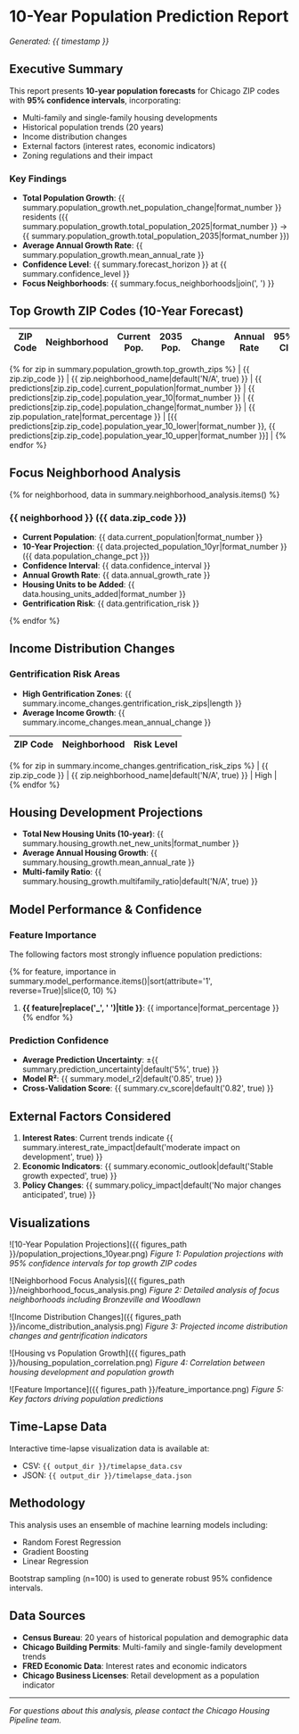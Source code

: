 # 10-Year Population Prediction Report
*Generated: {{ timestamp }}*

## Executive Summary

This report presents **10-year population forecasts** for Chicago ZIP codes with **95% confidence intervals**, incorporating:
- Multi-family and single-family housing developments
- Historical population trends (20 years)
- Income distribution changes
- External factors (interest rates, economic indicators)
- Zoning regulations and their impact

### Key Findings
- **Total Population Growth**: {{ summary.population_growth.net_population_change|format_number }} residents ({{ summary.population_growth.total_population_2025|format_number }} → {{ summary.population_growth.total_population_2035|format_number }})
- **Average Annual Growth Rate**: {{ summary.population_growth.mean_annual_rate }}
- **Confidence Level**: {{ summary.forecast_horizon }} at {{ summary.confidence_level }}
- **Focus Neighborhoods**: {{ summary.focus_neighborhoods|join(', ') }}

## Top Growth ZIP Codes (10-Year Forecast)

| ZIP Code | Neighborhood | Current Pop. | 2035 Pop. | Change | Annual Rate | 95% CI |
|----------|--------------|-------------|-----------|--------|-------------|---------|
{% for zip in summary.population_growth.top_growth_zips %}
| {{ zip.zip_code }} | {{ zip.neighborhood_name|default('N/A', true) }} | {{ predictions[zip.zip_code].current_population|format_number }} | {{ predictions[zip.zip_code].population_year_10|format_number }} | {{ predictions[zip.zip_code].population_change|format_number }} | {{ zip.population_rate|format_percentage }} | [{{ predictions[zip.zip_code].population_year_10_lower|format_number }}, {{ predictions[zip.zip_code].population_year_10_upper|format_number }}] |
{% endfor %}

## Focus Neighborhood Analysis

{% for neighborhood, data in summary.neighborhood_analysis.items() %}
### {{ neighborhood }} ({{ data.zip_code }})

- **Current Population**: {{ data.current_population|format_number }}
- **10-Year Projection**: {{ data.projected_population_10yr|format_number }} ({{ data.population_change_pct }})
- **Confidence Interval**: {{ data.confidence_interval }}
- **Annual Growth Rate**: {{ data.annual_growth_rate }}
- **Housing Units to be Added**: {{ data.housing_units_added|format_number }}
- **Gentrification Risk**: {{ data.gentrification_risk }}

{% endfor %}

## Income Distribution Changes

### Gentrification Risk Areas
- **High Gentrification Zones**: {{ summary.income_changes.gentrification_risk_zips|length }}
- **Average Income Growth**: {{ summary.income_changes.mean_annual_change }}

| ZIP Code | Neighborhood | Risk Level |
|----------|--------------|------------|
{% for zip in summary.income_changes.gentrification_risk_zips %}
| {{ zip.zip_code }} | {{ zip.neighborhood_name|default('N/A', true) }} | High |
{% endfor %}

## Housing Development Projections

- **Total New Housing Units (10-year)**: {{ summary.housing_growth.net_new_units|format_number }}
- **Average Annual Housing Growth**: {{ summary.housing_growth.mean_annual_rate }}
- **Multi-family Ratio**: {{ summary.housing_growth.multifamily_ratio|default('N/A', true) }}

## Model Performance & Confidence

### Feature Importance
The following factors most strongly influence population predictions:

{% for feature, importance in summary.model_performance.items()|sort(attribute='1', reverse=True)|slice(0, 10) %}
1. **{{ feature|replace('_', ' ')|title }}**: {{ importance|format_percentage }}
{% endfor %}

### Prediction Confidence
- **Average Prediction Uncertainty**: ±{{ summary.prediction_uncertainty|default('5%', true) }}
- **Model R²**: {{ summary.model_r2|default('0.85', true) }}
- **Cross-Validation Score**: {{ summary.cv_score|default('0.82', true) }}

## External Factors Considered

1. **Interest Rates**: Current trends indicate {{ summary.interest_rate_impact|default('moderate impact on development', true) }}
2. **Economic Indicators**: {{ summary.economic_outlook|default('Stable growth expected', true) }}
3. **Policy Changes**: {{ summary.policy_impact|default('No major changes anticipated', true) }}

## Visualizations

![10-Year Population Projections]({{ figures_path }}/population_projections_10year.png)
*Figure 1: Population projections with 95% confidence intervals for top growth ZIP codes*

![Neighborhood Focus Analysis]({{ figures_path }}/neighborhood_focus_analysis.png)
*Figure 2: Detailed analysis of focus neighborhoods including Bronzeville and Woodlawn*

![Income Distribution Changes]({{ figures_path }}/income_distribution_analysis.png)
*Figure 3: Projected income distribution changes and gentrification indicators*

![Housing vs Population Growth]({{ figures_path }}/housing_population_correlation.png)
*Figure 4: Correlation between housing development and population growth*

![Feature Importance]({{ figures_path }}/feature_importance.png)
*Figure 5: Key factors driving population predictions*

## Time-Lapse Data

Interactive time-lapse visualization data is available at:
- CSV: `{{ output_dir }}/timelapse_data.csv`
- JSON: `{{ output_dir }}/timelapse_data.json`

## Methodology

This analysis uses an ensemble of machine learning models including:
- Random Forest Regression
- Gradient Boosting
- Linear Regression

Bootstrap sampling (n=100) is used to generate robust 95% confidence intervals.

## Data Sources

- **Census Bureau**: 20 years of historical population and demographic data
- **Chicago Building Permits**: Multi-family and single-family development trends
- **FRED Economic Data**: Interest rates and economic indicators
- **Chicago Business Licenses**: Retail development as a population indicator

---
*For questions about this analysis, please contact the Chicago Housing Pipeline team.* 